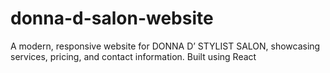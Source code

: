 # donna-d-salon-website
A modern, responsive website for DONNA D’ STYLIST SALON, showcasing services, pricing, and contact information. Built using React
